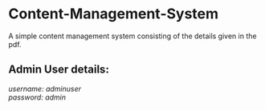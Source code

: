 # Content-Management-System
A simple content management system consisting of the details given in the pdf.

## Admin User details:
*username: adminuser* <br/>
*password: admin*
